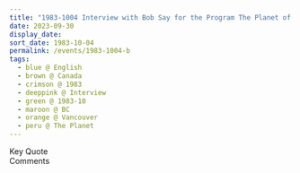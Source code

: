 ```yaml
---
title: "1983-1004 Interview with Bob Say for the Program The Planet of CBC (likely) TV, Vancouver, BC, Canada"
date: 2023-09-30
display_date: 
sort_date: 1983-10-04
permalink: /events/1983-1004-b
tags:
  - blue @ English
  - brown @ Canada
  - crimson @ 1983
  - deeppink @ Interview
  - green @ 1983-10
  - maroon @ BC
  - orange @ Vancouver
  - peru @ The Planet
---
```


<wave-list>
  <list-title color="green" width="75">Key Quote</list-title>
  <list-item color="BlanchedAlmond"  width="200"></list-item>
  <list-item color="Lavender"></list-item>
  <list-item color="BlanchedAlmond"></list-item>
</wave-list>

<br>

<wave-list>
  <list-title color="green" width="75">Comments</list-title>
  <list-item color="BlanchedAlmond"  width="200"></list-item>
  <list-item color="Lavender"></list-item>
  <list-item color="BlanchedAlmond"></list-item>
</wave-list>